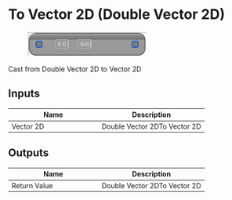 # To Vector 2D (Double Vector 2D)

<div align="left" data-full-width="false">

<figure><img src="to_vector_2d_-double_vector_2d.png" alt=""><figcaption></figcaption></figure>

</div>

Cast from Double Vector 2D to Vector 2D

## Inputs

<table>
<thead><tr><th width="170">Name</th><th>Description</th></tr></thead>
<tbody>
<tr><td>Vector 2D</td><td>Double Vector 2DTo Vector 2D</td></tr>
</tbody>
</table>

## Outputs

<table>
<thead><tr><th width="170">Name</th><th>Description</th></tr></thead>
<tbody>
<tr><td>Return Value</td><td>Double Vector 2DTo Vector 2D</td></tr>
</tbody>
</table>
